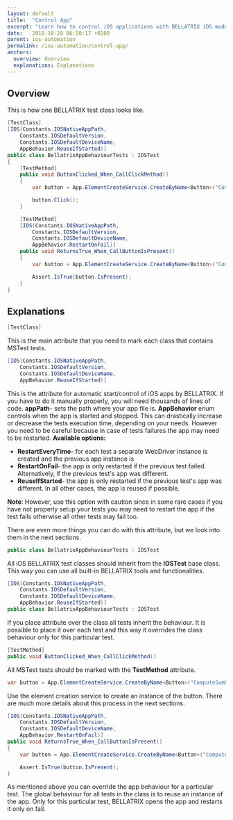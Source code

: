 ```yaml
---
layout: default
title:  "Control App"
excerpt: "Learn how to control iOS applications with BELLATRIX iOS module."
date:   2018-10-20 06:50:17 +0200
parent: ios-automation
permalink: /ios-automation/control-app/
anchors:
  overview: Overview
  explanations: Explanations
---
```

Overview
--------

This is how one BELLATRIX test class looks like.
```csharp
[TestClass]
[IOS(Constants.IOSNativeAppPath,
    Constants.IOSDefaultVersion,
    Constants.IOSDefaultDeviceName,
    AppBehavior.ReuseIfStarted)]
public class BellatrixAppBehaviourTests : IOSTest
{
    [TestMethod]
    public void ButtonClicked_When_CallClickMethod()
    {
        var button = App.ElementCreateService.CreateByName<Button>("ComputeSumButton");

        button.Click();
    }

    [TestMethod]
    [IOS(Constants.IOSNativeAppPath,
        Constants.IOSDefaultVersion,
        Constants.IOSDefaultDeviceName,
        AppBehavior.RestartOnFail)]
    public void ReturnsTrue_When_CallButtonIsPresent()
    {
        var button = App.ElementCreateService.CreateByName<Button>("ComputeSumButton");

        Assert.IsTrue(button.IsPresent);
    }
}
```

Explanations
------------
```csharp
[TestClass]
```
This is the main attribute that you need to mark each class that contains MSTest tests.
```csharp
[IOS(Constants.IOSNativeAppPath,
    Constants.IOSDefaultVersion,
    Constants.IOSDefaultDeviceName,
    AppBehavior.ReuseIfStarted)]
```
This is the attribute for automatic start/control of iOS apps by BELLATRIX. If you have to do it manually properly, you will need thousands of lines of code.
**appPath**- sets the path where your app file is.
**AppBehavior** enum controls when the app is started and stopped. This can drastically increase or decrease the tests execution time, depending on your needs.
However you need to be careful because in case of tests failures the app may need to be restarted.
**Available options:**

- **RestartEveryTime**- for each test a separate WebDriver instance is created and the previous app instance is
- **RestartOnFail**- the app is only restarted if the previous test failed. Alternatively, if the previous test's app was different.
- **ReuseIfStarted**- the app is only restarted if the previous test's app was different. In all other cases, the app is reused if possible.

**Note**: However, use this option with caution since in some rare cases if you have not properly setup your tests you may need to restart the app if the test fails otherwise all other tests may fail too.

There are even more things you can do with this attribute, but we look into them in the next sections.

```csharp
public class BellatrixAppBehaviourTests : IOSTest
```
All iOS BELLATRIX test classes should inherit from the **IOSTest** base class. This way you can use all built-in BELLATRIX tools and functionalities.
```csharp
[IOS(Constants.IOSNativeAppPath,
    Constants.IOSDefaultVersion,
    Constants.IOSDefaultDeviceName,
    AppBehavior.ReuseIfStarted)]
public class BellatrixAppBehaviourTests : IOSTest
```
If you place attribute over the class all tests inherit the behaviour. It is possible to place it over each test and this way it overrides the class behaviour only for this particular test.
```csharp
[TestMethod]
public void ButtonClicked_When_CallClickMethod()
```
All MSTest tests should be marked with the **TestMethod** attribute.
```csharp
var button = App.ElementCreateService.CreateByName<Button>("ComputeSumButton");
```
Use the element creation service to create an instance of the button. There are much more details about this process in the next sections.
```csharp
[IOS(Constants.IOSNativeAppPath,
    Constants.IOSDefaultVersion,
    Constants.IOSDefaultDeviceName,
    AppBehavior.RestartOnFail)]
public void ReturnsTrue_When_CallButtonIsPresent()
{
    var button = App.ElementCreateService.CreateByName<Button>("ComputeSumButton");

    Assert.IsTrue(button.IsPresent);
}
```
As mentioned above you can override the app behaviour for a particular test. The global behaviour for all tests in the class is to reuse an instance of the app. Only for this particular test, BELLATRIX opens the app and restarts it only on fail.
